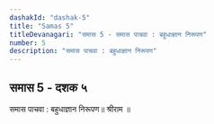 ```yaml
---
dashakId: "dashak-5"
title: "Samas 5"
titleDevanagari: "समास 5 - समास पाचवा : बहुधाज्ञान निरूपण"
number: 5
description: "समास पाचवा : बहुधाज्ञान निरूपण"
---
```


## समास 5 - दशक ५

समास पाचवा : बहुधाज्ञान निरूपण॥ श्रीराम ॥